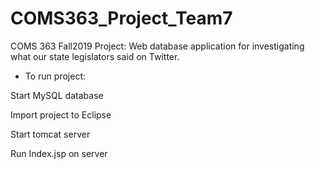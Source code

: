 # COMS363_Project_Team7

COMS 363 Fall2019 Project: Web database application for investigating what our state legislators said on Twitter.

- To run project:

Start MySQL database

Import project to Eclipse

Start tomcat server

Run Index.jsp on server